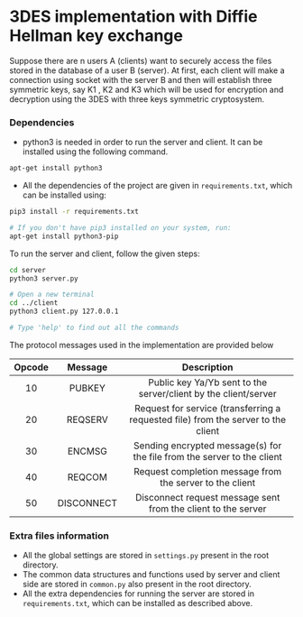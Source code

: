 3DES implementation with Diffie Hellman key exchange
====================================================

Suppose there are n users A (clients) want to securely access the files stored in the database of a user B (server).
At first, each client will make a connection using socket with the server B and then will establish three symmetric keys, say K1 , K2 and K3 which will be used for encryption and decryption using the 3DES with three keys symmetric cryptosystem.

### Dependencies
* python3 is needed in order to run the server and client. It can be installed using the following command.

```bash
apt-get install python3

```
* All the dependencies of the project are given in `requirements.txt`, which can be installed using:

```bash
pip3 install -r requirements.txt

# If you don't have pip3 installed on your system, run:
apt-get install python3-pip
```

To run the server and client, follow the given steps:
```bash
cd server
python3 server.py

# Open a new terminal
cd ../client
python3 client.py 127.0.0.1

# Type 'help' to find out all the commands
```

The protocol messages used in the implementation are provided below

| Opcode |   Message  |                                    Description                                    |
|:------:|:----------:|:---------------------------------------------------------------------------------:|
|   10   |   PUBKEY   |          Public key Ya/Yb sent to the server/client by the client/server          |
|   20   |   REQSERV  | Request for service (transferring a requested file) from the server to the client |
|   30   |   ENCMSG   |      Sending encrypted message(s) for the file from the server to the client      |
|   40   |   REQCOM   |              Request completion message from the server to the client             |
|   50   | DISCONNECT |           Disconnect request message sent from the client to the server           |

### Extra files information
* All the global settings are stored in `settings.py` present in the root directory.
* The common data structures and functions used by server and client side are stored in `common.py` also present in the root directory.
* All the extra dependencies for running the server are stored in `requirements.txt`, which can be installed as described above.
